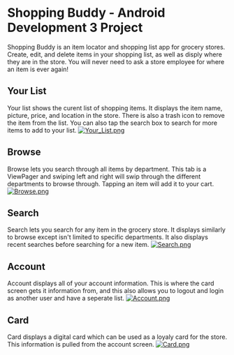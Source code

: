 # Shopping Buddy - Android Development 3 Project

Shopping Buddy is an item locator and shopping list app for grocery stores. Create, edit, and delete items in your shopping list, as well as disply where they are in the store. You will never need to ask a store employee for where an item is ever again!

## Your List
Your list shows the curent list of shopping items. It displays the item name, picture, price, and location in the store. There is also a trash icon to remove the item from the list. You can also tap the search box to search for more items to add to your list.
[![Your_List.png](https://s10.postimg.org/atr4tmxpl/Your_List.png)](https://postimg.org/image/dnua72zvp/)


## Browse
Browse lets you search through all items by department. This tab is a ViewPager and swiping left and right will swip through the different departments to browse through. Tapping an item will add it to your cart.
[![Browse.png](https://s10.postimg.org/jorz4beu1/Browse.png)](https://postimg.org/image/f2vuvytat/)

## Search
Search lets you search for any item in the grocery store. It displays similarly to browse except isn't limited to specific departments. It also displays recent searches before searching for a new item.
[![Search.png](https://s10.postimg.org/av12mr20p/Search.png)](https://postimg.org/image/4u3dpofed/)

## Account
Account displays all of your account information. This is where the card screen gets it information from, and this also allows you to logout and login as another user and have a seperate list.
[![Account.png](https://s10.postimg.org/bxb95lxs9/Account.png)](https://postimg.org/image/5wdk8jb5x/)

## Card
Card displays a digital card which can be used as a loyaly card for the store. This information is pulled from the account screen.
[![Card.png](https://s10.postimg.org/6ynqqt6rd/Card.png)](https://postimg.org/image/ym0g4wrxx/)
